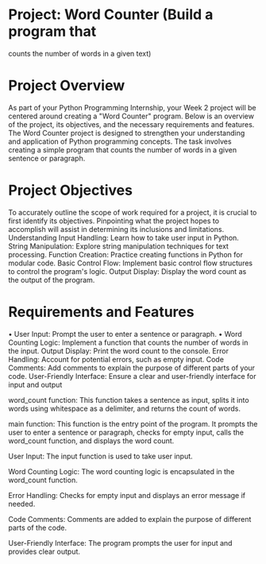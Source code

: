 # Project: Word Counter (Build a program that
counts the number of words in a given text)
# Project Overview
As part of your Python Programming Internship, your Week 2 project will be centered around
creating a "Word Counter" program. Below is an overview of the project, its objectives, and the
necessary requirements and features.
The Word Counter project is designed to strengthen your understanding and application of Python
programming concepts. The task involves creating a simple program that counts the number of
words in a given sentence or paragraph.
# Project Objectives
To accurately outline the scope of work required for a project, it is crucial to first identify its
objectives. Pinpointing what the project hopes to accomplish will assist in determining its
inclusions and limitations.
Understanding Input Handling: Learn how to take user input in Python.
String Manipulation: Explore string manipulation techniques for text processing.
Function Creation: Practice creating functions in Python for modular code.
Basic Control Flow: Implement basic control flow structures to control the program's logic.
Output Display: Display the word count as the output of the program.
# Requirements and Features
• User Input: Prompt the user to enter a sentence or paragraph.
• Word Counting Logic: Implement a function that counts the number of words in the input.  Output Display: Print the word count to the console.
Error Handling: Account for potential errors, such as empty input.
Code Comments: Add comments to explain the purpose of different parts of your code.
User-Friendly Interface: Ensure a clear and user-friendly interface for input and output

word_count function: This function takes a sentence as input, splits it into words using whitespace as a delimiter, and returns the count of words.

main function: This function is the entry point of the program. It prompts the user to enter a sentence or paragraph, checks for empty input, calls the word_count function, and displays the word count.

User Input: The input function is used to take user input.

Word Counting Logic: The word counting logic is encapsulated in the word_count function.

Error Handling: Checks for empty input and displays an error message if needed.

Code Comments: Comments are added to explain the purpose of different parts of the code.

User-Friendly Interface: The program prompts the user for input and provides clear output.
